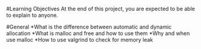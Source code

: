 #Learning Objectives
At the end of this project, you are expected to be able to explain to anyone.

#General
*What is the difference between automatic and dynamic allocation
*What is malloc and free and how to use them
*Why and when use malloc
*How to use valgrind to check for memory leak
